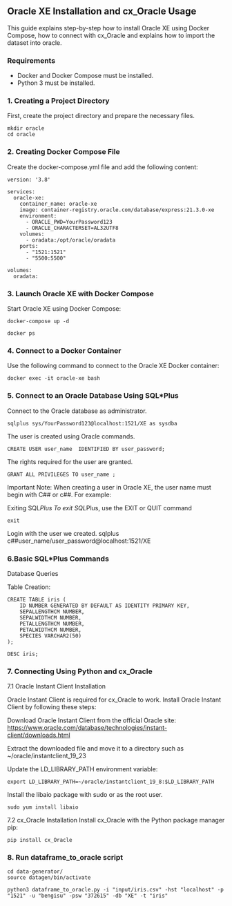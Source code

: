 ## Oracle XE Installation and cx_Oracle Usage

This guide explains step-by-step how to install Oracle XE using Docker Compose, how to connect with cx_Oracle and explains how to import the dataset into oracle.

### Requirements

- Docker and Docker Compose must be installed.
- Python 3 must be installed.

### 1. Creating a Project Directory
First, create the project directory and prepare the necessary files.

```
mkdir oracle
cd oracle

```
### 2. Creating Docker Compose File
Create the docker-compose.yml file and add the following content:

```
version: '3.8'

services:
  oracle-xe:
    container_name: oracle-xe
    image: container-registry.oracle.com/database/express:21.3.0-xe
    environment:
      - ORACLE_PWD=YourPassword123
      - ORACLE_CHARACTERSET=AL32UTF8
    volumes:
      - oradata:/opt/oracle/oradata
    ports:
      - "1521:1521"
      - "5500:5500"

volumes:
  oradata:

```
 ### 3. Launch Oracle XE with Docker Compose
Start Oracle XE using Docker Compose:

```
docker-compose up -d

```

```
docker ps

```

### 4. Connect to a Docker Container
Use the following command to connect to the Oracle XE Docker container:

```
docker exec -it oracle-xe bash

```

### 5. Connect to an Oracle Database Using SQL*Plus

Connect to the Oracle database as administrator.

```
sqlplus sys/YourPassword123@localhost:1521/XE as sysdba

```

The user is created using Oracle commands.

```
CREATE USER user_name  IDENTIFIED BY user_password;

```

The rights required for the user are granted.
```
GRANT ALL PRIVILEGES TO user_name ;

```

Important Note: When creating a user in Oracle XE, the user name must begin with C## or c##. For example:

Exiting SQL*Plus
To exit SQL*Plus, use the EXIT or QUIT command

```
exit

```

Login with the user we created.
sqlplus c##user_name/user_password@localhost:1521/XE

### 6.Basic SQL*Plus Commands
Database Queries

Table Creation:

```
CREATE TABLE iris (
    ID NUMBER GENERATED BY DEFAULT AS IDENTITY PRIMARY KEY,
    SEPALLENGTHCM NUMBER,
    SEPALWIDTHCM NUMBER,
    PETALLENGTHCM NUMBER,
    PETALWIDTHCM NUMBER,
    SPECIES VARCHAR2(50)
);

```

```
DESC iris;

```

### 7. Connecting Using Python and cx_Oracle

7.1 Oracle Instant Client Installation

Oracle Instant Client is required for cx_Oracle to work. Install Oracle Instant Client by following these steps:

Download Oracle Instant Client from the official Oracle site: https://www.oracle.com/database/technologies/instant-client/downloads.html

Extract the downloaded file and move it to a directory such as ~/oracle/instantclient_19_23

Update the LD_LIBRARY_PATH environment variable:

```
export LD_LIBRARY_PATH=~/oracle/instantclient_19_8:$LD_LIBRARY_PATH

```

Install the libaio package with sudo or as the root user. 

```
sudo yum install libaio

```

7.2 cx_Oracle Installation
Install cx_Oracle with the Python package manager pip:

```
pip install cx_Oracle

```

### 8. Run dataframe_to_oracle script
```
cd data-generator/
source datagen/bin/activate
```

```
python3 dataframe_to_oracle.py -i "input/iris.csv" -hst "localhost" -p "1521" -u "bengisu" -psw "372615" -db "XE" -t "iris"

```














